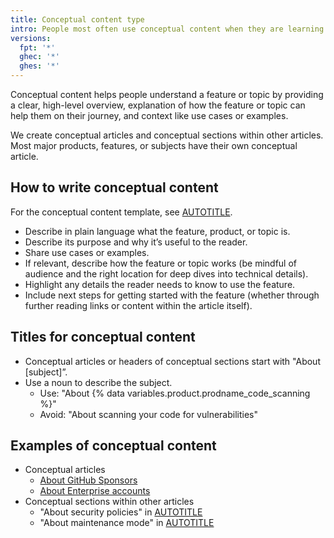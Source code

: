 ```yaml
---
title: Conceptual content type
intro: People most often use conceptual content when they are learning about something new to them.
versions:
  fpt: '*'
  ghec: '*'
  ghes: '*'
---
```


Conceptual content helps people understand a feature or topic by providing a clear, high-level overview, explanation of how the feature or topic can help them on their journey, and context like use cases or examples.

We create conceptual articles and conceptual sections within other articles. Most major products, features, or subjects have their own conceptual article.

## How to write conceptual content

For the conceptual content template, see [AUTOTITLE](/contributing/writing-for-github-docs/templates#conceptual-article-template).

* Describe in plain language what the feature, product, or topic is.
* Describe its purpose and why it’s useful to the reader.
* Share use cases or examples.
* If relevant, describe how the feature or topic works (be mindful of audience and the right location for deep dives into technical details).
* Highlight any details the reader needs to know to use the feature.
* Include next steps for getting started with the feature (whether through further reading links or content within the article itself).

## Titles for conceptual content

* Conceptual articles or headers of conceptual sections start with "About [subject]”.
* Use a noun to describe the subject.
  * Use: "About {% data variables.product.prodname_code_scanning %}"
  * Avoid: "About scanning your code for vulnerabilities"

## Examples of conceptual content

* Conceptual articles
  * [About GitHub Sponsors](/free-pro-team@latest/sponsors/getting-started-with-github-sponsors/about-github-sponsors)
  * [About Enterprise accounts](/enterprise-cloud@latest/admin/overview/about-enterprise-accounts)
* Conceptual sections within other articles
  * "About security policies" in [AUTOTITLE](/code-security/getting-started/adding-a-security-policy-to-your-repository#about-security-policies)
  * "About maintenance mode" in [AUTOTITLE](/enterprise-server@latest/admin/configuration/enabling-and-scheduling-maintenance-mode#about-maintenance-mode)
